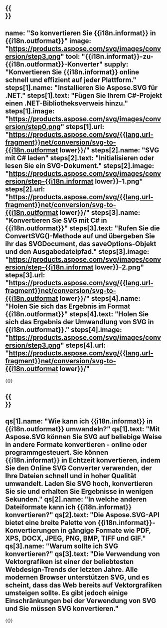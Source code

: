 ﻿---
meta: true
translation: true
deploy: false
---

{{<section howto>}}
---
name: "So konvertieren Sie {{i18n.informat}} in {{i18n.outformat}}"
image: "https://products.aspose.com/svg/images/conversion/step3.png"
tool: "{{i18n.informat}}-zu-{{i18n.outformat}}-Konverter"
supply: "Konvertieren Sie {{i18n.informat}} online schnell und effizient auf jeder Plattform."
steps[1].name: "Installieren Sie Aspose.SVG für .NET."
steps[1].text: "Fügen Sie Ihrem C#-Projekt einen .NET-Bibliotheksverweis hinzu."
steps[1].image: "https://products.aspose.com/svg/images/conversion/step0.png"
steps[1].url: "https://products.aspose.com/svg/{{lang.url-fragment}}net/conversion/svg-to-{{i18n.outformat lower}}/"
steps[2].name: "SVG mit C# laden"
steps[2].text: "Initialisieren oder lesen Sie ein SVG-Dokument."
steps[2].image: "https://products.aspose.com/svg/images/conversion/step-{{i18n.informat lower}}-1.png"
steps[2].url: "https://products.aspose.com/svg/{{lang.url-fragment}}net/conversion/svg-to-{{i18n.outformat lower}}/"
steps[3].name: "Konvertieren Sie SVG mit C# in {{i18n.outformat}}"
steps[3].text: "Rufen Sie die ConvertSVG()-Methode auf und übergeben Sie ihr das SVGDocument, das saveOptions-Objekt und den Ausgabedateipfad."
steps[3].image: "https://products.aspose.com/svg/images/conversion/step-{{i18n.informat lower}}-2.png"
steps[3].url: "https://products.aspose.com/svg/{{lang.url-fragment}}net/conversion/svg-to-{{i18n.outformat lower}}/"
steps[4].name: "Holen Sie sich das Ergebnis im Format {{i18n.outformat}}"
steps[4].text: "Holen Sie sich das Ergebnis der Umwandlung von SVG in {{i18n.outformat}}."
steps[4].image: "https://products.aspose.com/svg/images/conversion/step3.png"
steps[4].url: "https://products.aspose.com/svg/{{lang.url-fragment}}net/conversion/svg-to-{{i18n.outformat lower}}/"
---

{{<import path="/meta/schemas.md" section="howto">}}

{{<section faq>}}
---
qs[1].name: "Wie kann ich {{i18n.informat}} in {{i18n.outformat}} umwandeln?"
qs[1].text: "Mit Aspose.SVG können Sie SVG auf beliebige Weise in andere Formate konvertieren - online oder programmgesteuert. Sie können {{i18n.informat}} in Echtzeit konvertieren, indem Sie den Online SVG Converter verwenden, der Ihre Dateien schnell und in hoher Qualität umwandelt. Laden Sie SVG hoch, konvertieren Sie sie und erhalten Sie Ergebnisse in wenigen Sekunden."
qs[2].name: "In welche anderen Dateiformate kann ich {{i18n.informat}} konvertieren?"
qs[2].text: "Die Aspose.SVG-API bietet eine breite Palette von {{i18n.informat}}-Konvertierungen in gängige Formate wie PDF, XPS, DOCX, JPEG, PNG, BMP, TIFF und GIF."
qs[3].name: "Warum sollte ich SVG konvertieren?"
qs[3].text: "Die Verwendung von Vektorgrafiken ist einer der beliebtesten Webdesign-Trends der letzten Jahre. Alle modernen Browser unterstützen SVG, und es scheint, dass das Web bereits auf Vektorgrafiken umsteigen sollte. Es gibt jedoch einige Einschränkungen bei der Verwendung von SVG und Sie müssen SVG konvertieren."
---

{{<import path="/meta/schemas.md" section="faq">}}

